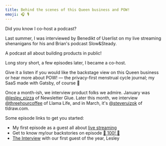 ```yaml
---
title: Behind the scenes of this Queen business and POW!
emoji: 🎧 🎙
---
```


Did you know I co-host a podcast?

Last summer, I was interviewed by Benedikt of Userlist on my live streaming shenanigans for his and Brian's podcast Slow&Steady.

A podcast all about building products in public!

Long story short, a few episodes later, I became a co-host.

Give it a listen if you would like the backstage view on this Queen business or hear more about POW! — the privacy-first menstrual cycle journal; my SaaS made with Gatsby, of course 🤣

Once a month-ish, we interview product folks we admire. January was [@lesley_pizza](https://twitter.com/lesley_pizza) of Newsletter Glue. Later this month, we interview [@threehourcoffee](https://twitter.com/threehourcoffee) of Llama Life, and in March, it's [@steveruizok](https://twitter.com/steveruizok) of tldraw.com.

Some episode links to get you started:

- My first episode as a guest all about [live streaming](https://www.slowandsteadypodcast.com/episodes/live-streaming-with-benedicte-raae)
- Get to know my/our backstories on episode [🥳 100! 🥳](https://www.slowandsteadypodcast.com/episodes/100)
- [The Interview](https://www.slowandsteadypodcast.com/episodes/newsletter-glue-with-lesley) with our first guest of the year, Lesley
